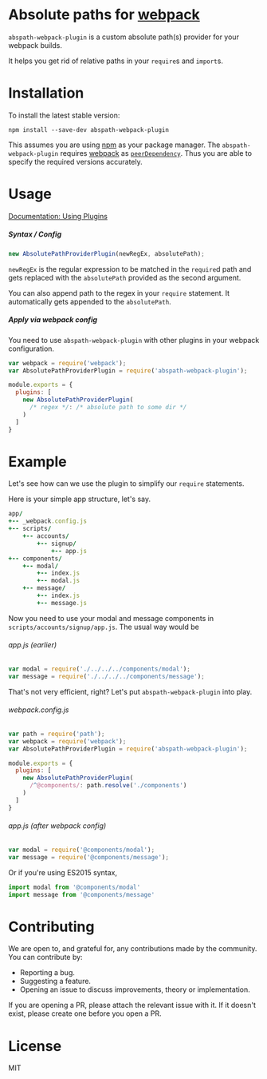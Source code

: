 # Absolute paths for [webpack](http://webpack.github.io/)
`abspath-webpack-plugin` is a custom absolute path(s) provider for your webpack builds.

It helps you get rid of relative paths in your `require`s and `import`s.

# Installation
To install the latest stable version:

`npm install --save-dev abspath-webpack-plugin`

This assumes you are using [npm](https://www.npmjs.com/) as your package manager. The `abspath-webpack-plugin` requires [webpack](https://github.com/webpack/webpack)
as [`peerDependency`](https://docs.npmjs.com/files/package.json#peerdependencies). Thus you are able to specify the required versions accurately.

# Usage
[Documentation: Using Plugins](https://webpack.github.io/docs/using-plugins.html)

##### Syntax / Config
```javascript
new AbsolutePathProviderPlugin(newRegEx, absolutePath);
```
`newRegEx` is the regular expression to be matched in the `require`d path and gets replaced with the `absolutePath` provided as the second argument.

You can also append path to the regex in your `require` statement. It automatically gets appended to the `absolutePath`.

##### Apply via webpack config
You need to use `abspath-webpack-plugin` with other plugins in your webpack configuration.
```javascript
var webpack = require('webpack');
var AbsolutePathProviderPlugin = require('abspath-webpack-plugin');

module.exports = {
  plugins: [
    new AbsolutePathProviderPlugin(
      /* regex */: /* absolute path to some dir */
    )
  ]
}
```

# Example
Let's see how can we use the plugin to simplify our `require` statements.

Here is your simple app structure, let's say.
```ruby
app/
+-- _webpack.config.js
+-- scripts/
    +-- accounts/
        +-- signup/
            +-- app.js
+-- components/
    +-- modal/
        +-- index.js
        +-- modal.js
    +-- message/
        +-- index.js
        +-- message.js
```

Now you need to use your modal and message components in `scripts/accounts/signup/app.js`. The usual way would be

###### app.js (earlier)
```javascript
var modal = require('./../../../components/modal');
var message = require('./../../../components/message');
```

That's not very efficient, right? Let's put `abspath-webpack-plugin` into play.

###### webpack.config.js
```javascript
var path = require('path');
var webpack = require('webpack');
var AbsolutePathProviderPlugin = require('abspath-webpack-plugin');

module.exports = {
  plugins: [
    new AbsolutePathProviderPlugin(
      /^@components/: path.resolve('./components')
    )
  ]
}
```

###### app.js (after webpack config)
```javascript
var modal = require('@components/modal');
var message = require('@components/message');
```

Or if you're using ES2015 syntax,

```javascript
import modal from '@components/modal'
import message from '@components/message'
```

# Contributing
We are open to, and grateful for, any contributions made by the community. You can contribute by:

* Reporting a bug.
* Suggesting a feature.
* Opening an issue to discuss improvements, theory or implementation.

If you are opening a PR, please attach the relevant issue with it. If it doesn't exist, please create one before you open a PR.

# License
MIT